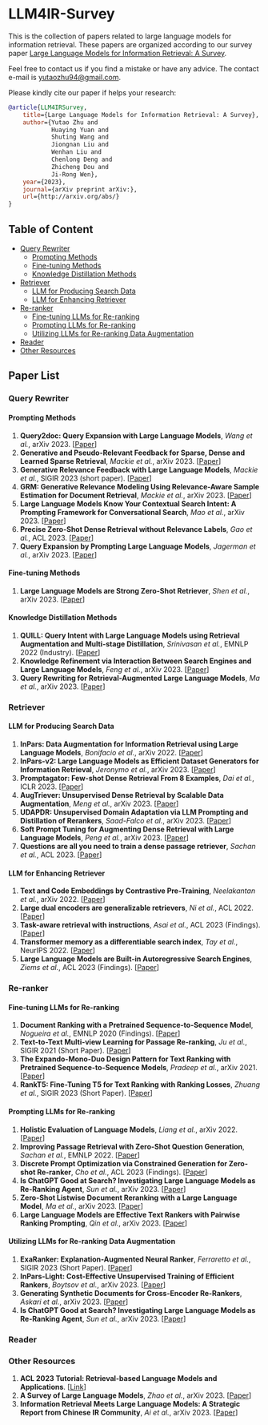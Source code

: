 # LLM4IR-Survey
This is the collection of papers related to large language models for information retrieval. These papers are organized according to our survey paper [Large Language Models for Information Retrieval: A Survey](). 

Feel free to contact us if you find a mistake or have any advice. The contact e-mail is yutaozhu94@gmail.com.

Please kindly cite our paper if helps your research:
```BibTex
@article{LLM4IRSurvey,
    title={Large Language Models for Information Retrieval: A Survey},
    author={Yutao Zhu and
            Huaying Yuan and
            Shuting Wang and
            Jiongnan Liu and
            Wenhan Liu and
            Chenlong Deng and
            Zhicheng Dou and
            Ji-Rong Wen},
    year={2023},
    journal={arXiv preprint arXiv:},
    url={http://arxiv.org/abs/}
}
```

## Table of Content
- [Query Rewriter](https://github.com/RUC-NLPIR/LLM4IR-Survey/tree/main#query-rewriter)
  - [Prompting Methods](https://github.com/RUC-NLPIR/LLM4IR-Survey/tree/main#prompting-methods)
  - [Fine-tuning Methods](https://github.com/RUC-NLPIR/LLM4IR-Survey/tree/main#fine-tuning-methods)
  - [Knowledge Distillation Methods](https://github.com/RUC-NLPIR/LLM4IR-Survey/tree/main#knowledge-distillation-methods)
- [Retriever](https://github.com/RUC-NLPIR/LLM4IR-Survey/tree/main#retriever)
  - [LLM for Producing Search Data](https://github.com/RUC-NLPIR/LLM4IR-Survey/tree/main#llm-for-producing-search-data)
  - [LLM for Enhancing Retriever](https://github.com/RUC-NLPIR/LLM4IR-Survey/tree/main#llm-for-enhancing-retriever)
- [Re-ranker](https://github.com/RUC-NLPIR/LLM4IR-Survey/tree/main#re-ranker)
  - [Fine-tuning LLMs for Re-ranking](https://github.com/RUC-NLPIR/LLM4IR-Survey/tree/main#fine-tuning-llms-for-re-ranking)
  - [Prompting LLMs for Re-ranking](https://github.com/RUC-NLPIR/LLM4IR-Survey/tree/main#prompting-llms-for-re-ranking)
  - [Utilizing LLMs for Re-ranking Data Augmentation](https://github.com/RUC-NLPIR/LLM4IR-Survey/tree/main#utilizing-llms-for-re-ranking-data-augmentation)
- [Reader](https://github.com/RUC-NLPIR/LLM4IR-Survey/tree/main#reader)
- [Other Resources](https://github.com/RUC-NLPIR/LLM4IR-Survey/tree/main#other-resources)

## Paper List

### Query Rewriter
#### Prompting Methods
1. **Query2doc: Query Expansion with Large Language Models**, _Wang et al._, arXiv 2023. \[[Paper](https://arxiv.org/pdf/2303.07678.pdf)\]
2. **Generative and Pseudo-Relevant Feedback for Sparse, Dense and Learned Sparse Retrieval**, _Mackie et al._, arXiv 2023.  \[[Paper](https://arxiv.org/pdf/2305.07477.pdf)]
3. **Generative Relevance Feedback with Large Language Models**, _Mackie et al._, SIGIR 2023 (short paper). \[[Paper](https://arxiv.org/pdf/2304.13157.pdf)\]
4. **GRM: Generative Relevance Modeling Using Relevance-Aware Sample Estimation for Document Retrieval**, _Mackie et al._, arXiv 2023.  \[[Paper](https://arxiv.org/pdf/2306.09938.pdf)]
5. **Large Language Models Know Your Contextual Search Intent: A Prompting Framework for Conversational Search**, _Mao et al._, arXiv 2023.  \[[Paper](https://arxiv.org/pdf/2303.06573.pdf)]
6. **Precise Zero-Shot Dense Retrieval without Relevance Labels**, _Gao et al._, ACL 2023.  \[[Paper](https://aclanthology.org/2023.acl-long.99.pdf)]
7. **Query Expansion by Prompting Large Language Models**, _Jagerman et al._, arXiv 2023.  \[[Paper](https://arxiv.org/pdf/2305.03653.pdf)]

#### Fine-tuning Methods
1. **Large Language Models are Strong Zero-Shot Retriever**, _Shen et al._, arXiv 2023.  \[[Paper](https://arxiv.org/pdf/2304.14233.pdf)]

#### Knowledge Distillation Methods
1. **QUILL: Query Intent with Large Language Models using Retrieval Augmentation and Multi-stage Distillation**, _Srinivasan et al._, EMNLP 2022 (Industry). \[[Paper](https://aclanthology.org/2022.emnlp-industry.50.pdf)\]
2. **Knowledge Refinement via Interaction Between Search Engines and Large Language Models**, _Feng et al._, arXiv 2023.  \[[Paper](https://arxiv.org/pdf/2305.07402.pdf)]
3. **Query Rewriting for Retrieval-Augmented Large Language Models**, _Ma et al._, arXiv 2023.  \[[Paper](https://arxiv.org/pdf/2305.14283.pdf)]

   

### Retriever
#### LLM for Producing Search Data
1. **InPars: Data Augmentation for Information Retrieval using Large Language Models**, _Bonifacio et al._, arXiv 2022. \[[Paper](https://arxiv.org/pdf/2202.05144.pdf)\]
2. **InPars-v2: Large Language Models as Efficient Dataset Generators for Information Retrieval**, _Jeronymo et al._, arXiv 2023. \[[Paper](https://arxiv.org/abs/2301.01820)\]
3. **Promptagator: Few-shot Dense Retrieval From 8 Examples**, _Dai et al._, ICLR 2023. \[[Paper](https://arxiv.org/pdf/2209.11755.pdf)\]
4. **AugTriever: Unsupervised Dense Retrieval by Scalable Data Augmentation**, _Meng et al._, arXiv 2023. \[[Paper](https://arxiv.org/pdf/2212.08841.pdf)\]
5. **UDAPDR: Unsupervised Domain Adaptation via LLM Prompting and Distillation of Rerankers**, _Saad-Falco et al._, arXiv 2023. \[[Paper](https://arxiv.org/pdf/2303.00807.pdf)\]
6. **Soft Prompt Tuning for Augmenting Dense Retrieval with Large Language Models**, _Peng et al._, arXiv 2023. \[[Paper](https://arxiv.org/pdf/2307.08303.pdf)\]
7. **Questions are all you need to train a dense passage retriever**, _Sachan et al._, ACL 2023. \[[Paper](https://aclanthology.org/2023.tacl-1.35.pdf)\]


#### LLM for Enhancing Retriever
1. **Text and Code Embeddings by Contrastive Pre-Training**, _Neelakantan et al._, arXiv 2022. \[[Paper](https://cdn.openai.com/papers/Text_and_Code_Embeddings_by_Contrastive_Pre_Training.pdf)\]
2. **Large dual encoders are generalizable retrievers**, _Ni et al._, ACL 2022. \[[Paper](https://aclanthology.org/2022.emnlp-main.669.pdf)\]
3. **Task-aware retrieval with instructions**, _Asai et al._, ACL 2023 (Findings). \[[Paper](https://aclanthology.org/2023.findings-acl.225.pdf)\]
4. **Transformer memory as a differentiable search index**, _Tay et al._, NeurIPS 2022. \[[Paper](https://proceedings.neurips.cc/paper_files/paper/2022/file/892840a6123b5ec99ebaab8be1530fba-Paper-Conference.pdf)\]
5. **Large Language Models are Built-in Autoregressive Search Engines**, _Ziems et al._, ACL 2023 (Findings). \[[Paper](https://aclanthology.org/2023.findings-acl.167.pdf)\]

### Re-ranker

#### Fine-tuning LLMs for Re-ranking
1. **Document Ranking with a Pretrained Sequence-to-Sequence Model**, _Nogueira et al._, EMNLP 2020 (Findings). \[[Paper](https://aclanthology.org/2020.findings-emnlp.63.pdf)\]
2. **Text-to-Text Multi-view Learning for Passage Re-ranking**, _Ju et al._, SIGIR 2021 (Short Paper). \[[Paper](https://dl.acm.org/doi/pdf/10.1145/3404835.3463048)\] 
3. **The Expando-Mono-Duo Design Pattern for Text Ranking with Pretrained Sequence-to-Sequence Models**, _Pradeep et al._, arXiv 2021. \[[Paper](https://arxiv.org/pdf/2101.05667.pdf)\] 
4. **RankT5: Fine-Tuning T5 for Text Ranking with Ranking Losses**, _Zhuang et al._, SIGIR 2023 (Short Paper). \[[Paper](https://dl.acm.org/doi/pdf/10.1145/3539618.3592047)\] 

#### Prompting LLMs for Re-ranking
1. **Holistic Evaluation of Language Models**, _Liang et al._, arXiv 2022. \[[Paper](https://arxiv.org/pdf/2211.09110.pdf)\] 
2. **Improving Passage Retrieval with Zero-Shot Question Generation**, _Sachan et al._, EMNLP 2022. \[[Paper](https://aclanthology.org/2022.emnlp-main.249.pdf)\] 
3. **Discrete Prompt Optimization via Constrained Generation for Zero-shot Re-ranker**, _Cho et al._, ACL 2023 (Findings). \[[Paper](https://aclanthology.org/2023.findings-acl.61.pdf)\] 
4. **Is ChatGPT Good at Search? Investigating Large Language Models as Re-Ranking Agent**, _Sun et al._, arXiv 2023. \[[Paper](https://arxiv.org/pdf/2304.09542.pdf)\] 
5. **Zero-Shot Listwise Document Reranking with a Large Language Model**, _Ma et al._, arXiv 2023. \[[Paper](https://arxiv.org/pdf/2305.02156.pdf)\] 
6. **Large Language Models are Effective Text Rankers with Pairwise Ranking Prompting**, _Qin et al._, arXiv 2023. \[[Paper](https://arxiv.org/pdf/2306.17563.pdf)\] 

#### Utilizing LLMs for Re-ranking Data Augmentation
1. **ExaRanker: Explanation-Augmented Neural Ranker**, _Ferraretto et al._, SIGIR 2023 (Short Paper). \[[Paper](https://dl.acm.org/doi/pdf/10.1145/3539618.3592067)\]
2. **InPars-Light: Cost-Effective Unsupervised Training of Efficient Rankers**, _Boytsov et al._, arXiv 2023. \[[Paper](https://arxiv.org/pdf/2301.02998.pdf)\]
3. **Generating Synthetic Documents for Cross-Encoder Re-Rankers**, _Askari et al._, arXiv 2023. \[[Paper](https://arxiv.org/pdf/2305.02320.pdf)\]
4. **Is ChatGPT Good at Search? Investigating Large Language Models as Re-Ranking Agent**, _Sun et al._, arXiv 2023. \[[Paper](https://arxiv.org/pdf/2304.09542.pdf)\]

### Reader

### Other Resources
1. **ACL 2023 Tutorial: Retrieval-based Language Models and Applications**. \[[Link](https://acl2023-retrieval-lm.github.io/)\]
2. **A Survey of Large Language Models**, _Zhao et al._, arXiv 2023. \[[Paper](https://arxiv.org/pdf/2303.18223.pdf)\]
3. **Information Retrieval Meets Large Language Models: A Strategic Report from Chinese IR Community**, _Ai et al._, arXiv 2023. \[[Paper](https://arxiv.org/pdf/2307.09751.pdf)\]
